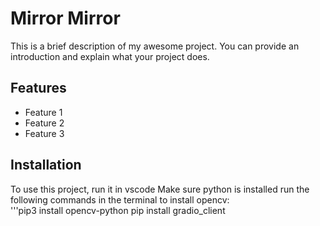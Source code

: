 # Mirror Mirror

This is a brief description of my awesome project. You can provide an introduction and explain what your project does.

## Features

- Feature 1
- Feature 2
- Feature 3

## Installation

To use this project, run it in vscode
Make sure python is installed
run the following commands in the terminal to install opencv:   
'''pip3 install opencv-python
pip install gradio_client

